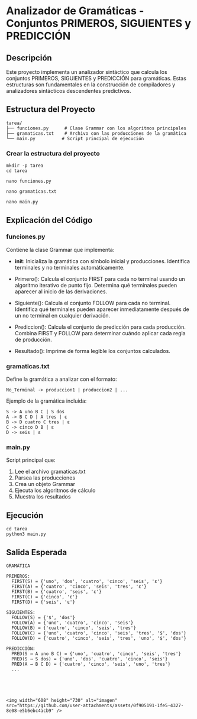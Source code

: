 # Analizador de Gramáticas - Conjuntos PRIMEROS, SIGUIENTES y PREDICCIÓN

## Descripción

Este proyecto implementa un analizador sintáctico que calcula los conjuntos PRIMEROS, SIGUIENTES y PREDICCIÓN para gramáticas. Estas estructuras son fundamentales en la construcción de compiladores y analizadores sintácticos descendentes predictivos.

## Estructura del Proyecto

```
tarea/
├── funciones.py      # Clase Grammar con los algoritmos principales
├── gramaticas.txt    # Archivo con las producciones de la gramática
└── main.py          # Script principal de ejecución
```


### Crear la estructura del proyecto

```
mkdir -p tarea
cd tarea

nano funciones.py

nano gramaticas.txt

nano main.py
```

## Explicación del Código

### funciones.py

Contiene la clase Grammar que implementa:

- __init__: Inicializa la gramática con símbolo inicial y producciones. Identifica terminales y no terminales automáticamente.

- Primero(): Calcula el conjunto FIRST para cada no terminal usando un algoritmo iterativo de punto fijo. Determina qué terminales pueden aparecer al inicio de las derivaciones.

- Siguiente(): Calcula el conjunto FOLLOW para cada no terminal. Identifica qué terminales pueden aparecer inmediatamente después de un no terminal en cualquier derivación.

- Prediccion(): Calcula el conjunto de predicción para cada producción. Combina FIRST y FOLLOW para determinar cuándo aplicar cada regla de producción.

- Resultado(): Imprime de forma legible los conjuntos calculados.

### gramaticas.txt

Define la gramática a analizar con el formato:

```
No_Terminal -> produccion1 | produccion2 | ...
```

Ejemplo de la gramática incluida:
```
S -> A uno B C | S dos
A -> B C D | A tres | ε
B -> D cuatro C tres | ε
C -> cinco D B | ε
D -> seis | ε
```

### main.py

Script principal que:
1. Lee el archivo gramaticas.txt
2. Parsea las producciones
3. Crea un objeto Grammar
4. Ejecuta los algoritmos de cálculo
5. Muestra los resultados

## Ejecución


```
cd tarea
python3 main.py
```


## Salida Esperada

```
GRAMÁTICA

PRIMEROS:
  FIRST(S) = {'uno', 'dos', 'cuatro', 'cinco', 'seis', 'ε'}
  FIRST(A) = {'cuatro', 'cinco', 'seis', 'tres', 'ε'}
  FIRST(B) = {'cuatro', 'seis', 'ε'}
  FIRST(C) = {'cinco', 'ε'}
  FIRST(D) = {'seis', 'ε'}

SIGUIENTES:
  FOLLOW(S) = {'$', 'dos'}
  FOLLOW(A) = {'uno', 'cuatro', 'cinco', 'seis'}
  FOLLOW(B) = {'cuatro', 'cinco', 'seis', 'tres'}
  FOLLOW(C) = {'uno', 'cuatro', 'cinco', 'seis', 'tres', '$', 'dos'}
  FOLLOW(D) = {'cuatro', 'cinco', 'seis', 'tres', 'uno', '$', 'dos'}

PREDICCIÓN:
  PRED(S → A uno B C) = {'uno', 'cuatro', 'cinco', 'seis', 'tres'}
  PRED(S → S dos) = {'uno', 'dos', 'cuatro', 'cinco', 'seis'}
  PRED(A → B C D) = {'cuatro', 'cinco', 'seis', 'uno', 'tres'}
  ...





<img width="608" height="730" alt="imagen" src="https://github.com/user-attachments/assets/0f905191-1fe5-4327-8e08-e5b6ebc4acb9" />
